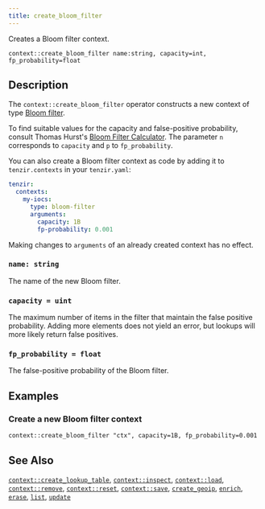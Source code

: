 ```yaml
---
title: create_bloom_filter
---
```


Creates a Bloom filter context.

```tql
context::create_bloom_filter name:string, capacity=int, fp_probability=float
```

## Description

The `context::create_bloom_filter` operator constructs a new context of type
[Bloom filter](/explanations/enrichment#bloom-filter).

To find suitable values for the capacity and false-positive probability, consult
Thomas Hurst's [Bloom Filter Calculator](https://hur.st/bloomfilter/). The
parameter `n` corresponds to `capacity` and `p` to `fp_probability`.

You can also create a Bloom filter context as code by adding it to
`tenzir.contexts` in your `tenzir.yaml`:

```yaml title="<prefix>/etc/tenzir/tenzir.yaml"
tenzir:
  contexts:
    my-iocs:
      type: bloom-filter
      arguments:
        capacity: 1B
        fp-probability: 0.001
```

Making changes to `arguments` of an already created context has no effect.

### `name: string`

The name of the new Bloom filter.

### `capacity = uint`

The maximum number of items in the filter that maintain the false positive
probability. Adding more elements does not yield an error, but lookups will
more likely return false positives.

### `fp_probability = float`

The false-positive probability of the Bloom filter.

## Examples

### Create a new Bloom filter context

```tql
context::create_bloom_filter "ctx", capacity=1B, fp_probability=0.001
```

## See Also

[`context::create_lookup_table`](/reference/operators/context/create_lookup_table),
[`context::inspect`](/reference/operators/context/inspect),
[`context::load`](/reference/operators/context/load),
[`context::remove`](/reference/operators/context/remove),
[`context::reset`](/reference/operators/context/reset),
[`context::save`](/reference/operators/context/save),
[`create_geoip`](/reference/operators/context/create_geoip),
[`enrich`](/reference/operators/context/enrich),
[`erase`](/reference/operators/context/erase),
[`list`](/reference/operators/context/list),
[`update`](/reference/operators/context/update)
